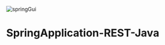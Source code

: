 ![springGui](https://user-images.githubusercontent.com/65245922/115903115-1ff41080-a45b-11eb-91a7-e1bab9121d33.png)

# SpringApplication-REST-Java
